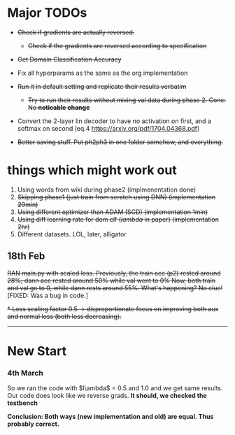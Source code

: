 # Major TODOs

- ~~Check if gradients are actually reversed.~~
    - ~~Check if the gradients are reversed according to specification~~
- ~~Get Domain Classification Accuracy~~
     
- Fix all hyperparams as the same as the org implementation
- ~~Run it in default setting and replicate their results verbatim~~
    - ~~Try to run their results without mixing val data during phase 2. Conc: No **noticable change**~~  
    
- Convert the 2-layer lin decoder to have no activation on first, and a softmax on second (eq.4 https://arxiv.org/pdf/1704.04368.pdf) 
- ~~Better saving stuff. Put ph2ph3 in one folder somehow, and everything.~~


# things which might work out

1. Using words from wiki during phase2 (implmenentation done)
2. ~~Skipping phase1 (just train from scratch using DNN) (implementation 20min)~~
3. ~~Using different optimizer than ADAM (SGD) (implementation 1min)~~
4. ~~Using diff learning rate for dom clf ($lambda$ in paper) (implementation 2hr)~~
5. Different datasets. LOL, later, alligator


## 18th Feb
~~RAN main.py with scaled loss.
Previously, the train acc (p2) rested around 28%; dann acc rested around 50% while val went to 0%
Now, both train and val go to 0, while dann rests around 55%.
What's happening? No clue!~~ [FIXED: Was a bug in code.]

~~* Loss scaling factor 0.5 -> disproportionate focus on improving both aux and normal loss (both loss decreasing).~~
        
----------------------------------------------------------------

# New Start

### 4th March
So we ran the code with $l\ambda$ = 0.5 and 1.0 and we get same results.
Our code does look like we reverse grads. **It should, we checked the testbench**

**Conclusion: Both ways (new implementation and old) are equal. Thus probably correct.**

 